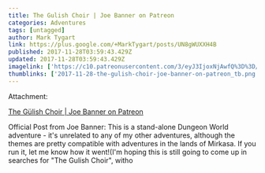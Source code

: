 ```yaml
---
title: The Gulish Choir | Joe Banner on Patreon
categories: Adventures
tags: [untagged]
author: Mark Tygart
link: https://plus.google.com/+MarkTygart/posts/UN8gWUXXH4B
published: 2017-11-28T03:59:43.429Z
updated: 2017-11-28T03:59:43.429Z
imagelink: ['https://c10.patreonusercontent.com/3/eyJ3IjoxNjAwfQ%3D%3D/patreon-posts/P_hr8GWhAJsMST2UgChql6h8IxwkLBPgEplJKr6ZhjjH1dKl6cKp7c0EwnSsv_Kx.jpg?token-time=2145916800&token-hash=V0dmdc6wGM6LAqMIAaSYW_eIsrRMZSZZedEm8lHlW18%3D']
thumblinks: ['2017-11-28-the-gulish-choir-joe-banner-on-patreon_tb.png']
---
```





Attachment:

<a href='https://www.patreon.com/posts/gulish-choir-15552080?utm_medium=post_notification_email&utm_source=post_link&utm_campaign=patron_engagement'>The Gülish Choir | Joe Banner on Patreon</a>


Official Post from Joe Banner: This is a stand-alone Dungeon World adventure - it's unrelated to any of my other adventures, although the themes are pretty compatible with adventures in the lands of Mirkasa. If you run it, let me know how it went!(I'm hoping this is still going to come up in searches for "The Gulish Choir", witho